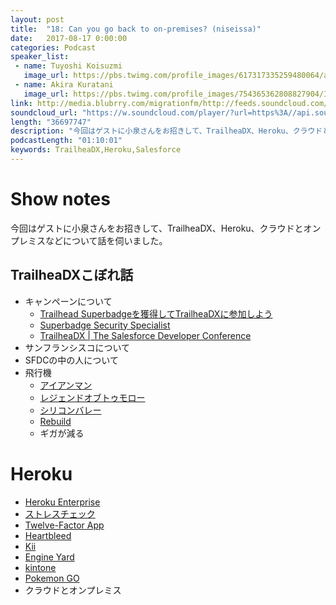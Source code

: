 ```yaml
---
layout: post
title:  "18: Can you go back to on-premises? (niseissa)"
date:   2017-08-17 0:00:00
categories: Podcast
speaker_list:
 - name: Tuyoshi Koisuzmi
   image_url: https://pbs.twimg.com/profile_images/617317335259480064/aWb-Ljl-_400x400.jpg
 - name: Akira Kuratani
   image_url: https://pbs.twimg.com/profile_images/754365362808827904/Ig84TgbE_400x400.jpg
link: http://media.blubrry.com/migrationfm/http://feeds.soundcloud.com/stream/338680796-migrationfm-18-can-you-go-back-to-on-premises-niseissa.mp3
soundcloud_url: "https://w.soundcloud.com/player/?url=https%3A//api.soundcloud.com/tracks/338680796&amp;color=ff5500&amp;auto_play=false&amp;hide_related=false&amp;show_comments=true&amp;show_user=true&amp;show_reposts=false"
length: "36697747"
description: "今回はゲストに小泉さんをお招きして、TrailheaDX、Heroku、クラウドとオンプレミスなどについて話を伺いました。"
podcastLength: "01:10:01"
keywords: TrailheaDX,Heroku,Salesforce
---
```


# Show notes

今回はゲストに小泉さんをお招きして、TrailheaDX、Heroku、クラウドとオンプレミスなどについて話を伺いました。

## TrailheaDXこぼれ話
- キャンペーンについて
  - [Trailhead Superbadgeを獲得してTrailheaDXに参加しよう](https://developer.salesforce.com/events/templates/trailhead_jp_springcampaign_2017)
  - [Superbadge Security Specialist](https://trailhead.salesforce.com/ja/super_badges/superbadge_security)
  - [TrailheaDX | The Salesforce Developer Conference](https://developer.salesforce.com/trailheadx)
- サンフランシスコについて
- SFDCの中の人について
- 飛行機
  - [アイアンマン](https://www.happyon.jp/iron-man-2008)
  - [レジェンドオブトゥモロー](https://www.happyon.jp/legends-of-tomorrow)
  - [シリコンバレー](https://www.happyon.jp/silicon-valley-2014)
  - [Rebuild](https://rebuild.fm)
  - ギガが減る

# Heroku
- [Heroku Enterprise](https://www.heroku.com/enterprise)
- [ストレスチェック](http://www.armg.jp/mhlw/index.html)
- [Twelve-Factor App](https://12factor.net/ja/)
- [Heartbleed](https://ja.wikipedia.org/wiki/%E3%83%8F%E3%83%BC%E3%83%88%E3%83%96%E3%83%AA%E3%83%BC%E3%83%89)
- [Kii](https://jp.kii.com/)
- [Engine Yard](http://www.engineyard.co.jp/)
- [kintone](https://kintone.cybozu.com/jp/)
- [Pokemon GO](http://www.pokemongo.jp/)
- クラウドとオンプレミス
